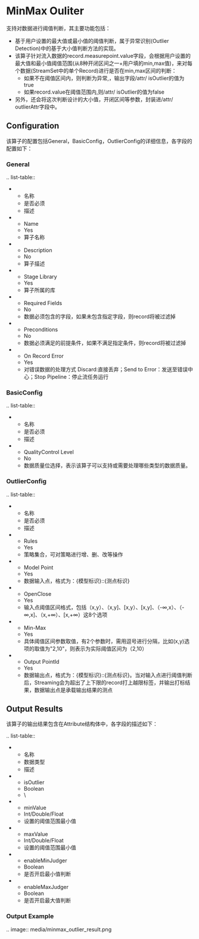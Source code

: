 # MinMax Ouliter

支持对数据进行阈值判断，其主要功能包括：

- 基于用户设置的最大值或最小值的阈值判断，属于异常识别(Outlier Detection)中的基于大小值判断方法的实现。
- 该算子针对流入数据的record.measurepoint.value字段，会根据用户设置的最大值和最小值阈值范围(从8种开闭区间之一+用户填的min,max值)，来对每个数据(StreamSet中的单个Record)进行是否在min,max区间的判断：
  - 如果不在阈值区间内，则判断为异常,，输出字段/attr/ isOutlier的值为true
  - 如果record.value在阈值范围内,则/attr/ isOutlier的值为false
- 另外，还会将这次判断设计的大小值，开闭区间等参数，封装进/attr/ outlierAttr字段中。



## Configuration

该算子的配置包括General，BasicConfig，OutlierConfig的详细信息，各字段的配置如下：

### General

.. list-table::

   * - 名称
     - 是否必须
     - 描述
   * - Name
     - Yes
     - 算子名称
   * - Description
     - No
     - 算子描述
   * - Stage Library
     - Yes
     - 算子所属的库
   * - Required Fields
     - No
     - 数据必须包含的字段，如果未包含指定字段，则record将被过滤掉
   * - Preconditions
     - No
     - 数据必须满足的前提条件，如果不满足指定条件，则record将被过滤掉
   * - On Record Error
     - Yes
     - 对错误数据的处理方式  Discard:直接丢弃；Send to Error：发送至错误中心；Stop Pipeline：停止流任务运行


### BasicConfig

.. list-table::

   * - 名称
     - 是否必须
     - 描述
   * - QualityControl Level
     - No
     - 数据质量位选择，表示该算子可以支持或需要处理哪些类型的数据质量。

### OutlierConfig

.. list-table::

   * - 名称
     - 是否必须
     - 描述
   * - Rules
     - Yes
     - 策略集合，可对策略进行增、删、改等操作
   * - Model Point
     - Yes
     - 数据输入点，格式为：{模型标识}::{测点标识}
   * - OpenClose
     - Yes
     - 输入点阈值区间格式，包括（x,y）、（x,y]、[x,y）、[x,y]、（-∞,x）、（-∞,x]、（x,+∞）、[x,+∞）这8个选项
   * - Min-Max
     - Yes
     - 具体阈值区间参数取值，有2个参数时，需用逗号进行分隔，比如(x,y)选项的取值为"2,10"，则表示为实际阈值区间为（2,10）
   * - Output PointId
     - Yes
     - 数据输出点，格式为：{模型标识}::{测点标识}。当对输入点进行阈值判断后，Streaming会为超出了上下限的record打上越限标签，并输出打标结果，数据输出点是承载输出结果的测点


## Output Results

该算子的输出结果包含在Attribute结构体中，各字段的描述如下：

.. list-table::

   * - 名称
     - 数据类型
     - 描述
   * - isOutlier
     - Boolean
     - \
   * - minValue
     - Int/Double/Float
     - 设置的阈值范围最小值
   * - maxValue
     - Int/Double/Float
     - 设置的阈值范围最小值
   * - enableMinJudger
     - Boolean
     - 是否开启最小值判断
   * - enableMaxJudger
     - Boolean
     - 是否开启最大值判断


### Output Example

.. image:: media/minmax_outlier_result.png

<!--end-->
